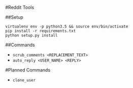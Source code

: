 #Reddit Tools

##Setup
```
virtualenv env -p python3.5 && source env/bin/activate
pip install -r requirements.txt
python setup.py install
```

##Commands

* `scrub_comments <REPLACEMENT_TEXT>`
* `auto_reply <USER_NAME> <REPLY>`

#Planned Commands

* `clone_user`

